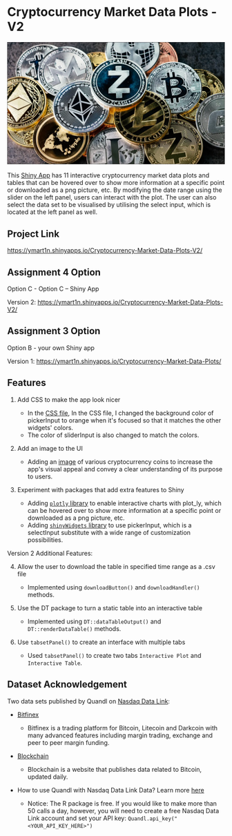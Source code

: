 # Cryptocurrency Market Data Plots - V2

![](www/crypto.jpg)

This [Shiny App](https://shiny.rstudio.com/) has 11 interactive cryptocurrency market data plots and tables that can be hovered over to show more information at a specific point or downloaded as a png picture, etc. By modifying the date range using the slider on the left panel, users can interact with the plot. The user can also select the data set to be visualised by utilising the select input, which is located at the left panel as well.

## Project Link

https://ymart1n.shinyapps.io/Cryptocurrency-Market-Data-Plots-V2/

## Assignment 4 Option

Option C - Option C – Shiny App

Version 2: https://ymart1n.shinyapps.io/Cryptocurrency-Market-Data-Plots-V2/

## Assignment 3 Option

Option B - your own Shiny app

Version 1: https://ymart1n.shinyapps.io/Cryptocurrency-Market-Data-Plots/

## Features

1. Add CSS to make the app look nicer
    - In the [CSS file](www/style.css), In the CSS file, I changed the background color of pickerInput to orange when it's focused so that it matches the other widgets' colors.
    - The color of sliderInput is also changed to match the colors.

2. Add an image to the UI
    - Adding an [image](www/crypto.jpg) of various cryptocurrency coins to increase the app's visual appeal and convey a clear understanding of its purpose to users.

3. Experiment with packages that add extra features to Shiny
    - Adding [`plotly` library](https://plotly.com/r/) to enable interactive charts with plot_ly, which can be hovered over to show more information at a specific point or downloaded as a png picture, etc.
    - Adding [`shinyWidgets` library](https://github.com/dreamRs/shinyWidgets) to use pickerInput, which is a selectInput substitute with a wide range of customization possibilities.
    
Version 2 Additional Features:

4. Allow the user to download the table in specified time range as a .csv file
    - Implemented using `downloadButton()` and `downloadHandler()` methods.

5. Use the DT package to turn a static table into an interactive table
    - Implemented using `DT::dataTableOutput()` and `DT::renderDataTable()` methods.
  
6. Use `tabsetPanel()` to create an interface with multiple tabs
    - Used `tabsetPanel()` to create two tabs `Interactive Plot` and `Interactive Table`.

## Dataset Acknowledgement

Two data sets published by Quandl on [Nasdaq Data Link](https://data.nasdaq.com/):

- [Bitfinex](https://data.nasdaq.com/data/BITFINEX-bitfinex)
    - Bitfinex is a trading platform for Bitcoin, Litecoin and Darkcoin with many advanced features including margin trading, exchange and peer to peer margin funding.
  
- [Blockchain](https://data.nasdaq.com/data/BCHAIN-blockchain)
    - Blockchain is a website that publishes data related to Bitcoin, updated daily.
  
- How to use Quandl with Nasdaq Data Link Data? Learn more [here](https://data.nasdaq.com/tools/r)
    - Notice: The R package is free. If you would like to make more than 50 calls a day, however, you will need to create a free Nasdaq Data Link account and set your API key: `Quandl.api_key("<YOUR_API_KEY_HERE>")`

